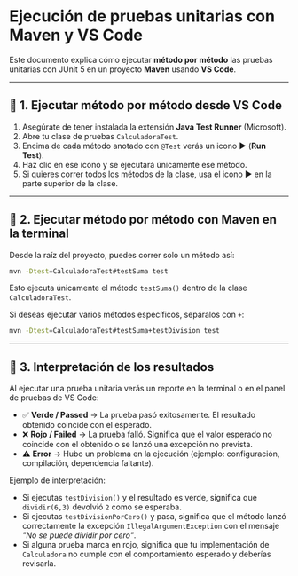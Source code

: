 # Ejecución de pruebas unitarias con Maven y VS Code

Este documento explica cómo ejecutar **método por método** las pruebas unitarias con JUnit 5 en un proyecto **Maven** usando **VS Code**.

---

## 🔹 1. Ejecutar método por método desde VS Code
1. Asegúrate de tener instalada la extensión **Java Test Runner** (Microsoft).
2. Abre tu clase de pruebas `CalculadoraTest`.
3. Encima de cada método anotado con `@Test` verás un icono ▶️ (**Run Test**).
4. Haz clic en ese icono y se ejecutará únicamente ese método.
5. Si quieres correr todos los métodos de la clase, usa el icono ▶️ en la parte superior de la clase.

---

## 🔹 2. Ejecutar método por método con Maven en la terminal
Desde la raíz del proyecto, puedes correr solo un método así:

```bash
mvn -Dtest=CalculadoraTest#testSuma test
```

Esto ejecuta únicamente el método `testSuma()` dentro de la clase `CalculadoraTest`.

Si deseas ejecutar varios métodos específicos, sepáralos con `+`:

```bash
mvn -Dtest=CalculadoraTest#testSuma+testDivision test
```

---

## 🔹 3. Interpretación de los resultados
Al ejecutar una prueba unitaria verás un reporte en la terminal o en el panel de pruebas de VS Code:

- ✅ **Verde / Passed** → La prueba pasó exitosamente. El resultado obtenido coincide con el esperado.
- ❌ **Rojo / Failed** → La prueba falló. Significa que el valor esperado no coincide con el obtenido o se lanzó una excepción no prevista.
- ⚠️ **Error** → Hubo un problema en la ejecución (ejemplo: configuración, compilación, dependencia faltante).

Ejemplo de interpretación:

- Si ejecutas `testDivision()` y el resultado es verde, significa que `dividir(6,3)` devolvió `2` como se esperaba.  
- Si ejecutas `testDivisionPorCero()` y pasa, significa que el método lanzó correctamente la excepción `IllegalArgumentException` con el mensaje *"No se puede dividir por cero"*.  
- Si alguna prueba marca en rojo, significa que tu implementación de `Calculadora` no cumple con el comportamiento esperado y deberías revisarla.

